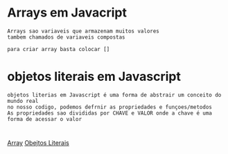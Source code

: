  # Arrays em Javacript
    Arrays sao variaveis que armazenam muitos valores
    tambem chamados de variaveis compostas

    para criar array basta colocar []

# objetos literais em Javascript
    objetos literias em Javascript é uma forma de abstrair um conceito do mundo real 
    no nosso codigo, podemos defrnir as propriedades e funçoes/metodos
    As propriedades sao divididas por CHAVE e VALOR onde a chave é uma forma de acessar o valor 
#
[Array](https://developer.mozilla.org/pt-BR/docs/Web/JavaScript/Reference/Global_Objects/Array) 
[Obejtos Literais](https://developer.mozilla.org/pt-BR/docs/Web/JavaScript/Reference/Operators/Object_initializer)